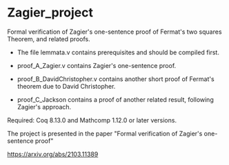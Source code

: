 # Zagier_project
Formal verification of Zagier's one-sentence proof of Fermat's two squares Theorem, and related proofs.

- The file lemmata.v contains prerequisites and should be compiled first.

- proof_A_Zagier.v contains Zagier's one-sentence proof.

- proof_B_DavidChristopher.v contains another short proof of Fermat's theorem due to David Christopher.

- proof_C_Jackson contains a proof of another related result, following Zagier's approach.


Required: Coq 8.13.0 and Mathcomp 1.12.0 or later versions.


The project is presented in the paper "Formal verification of Zagier's one-sentence proof"

https://arxiv.org/abs/2103.11389
